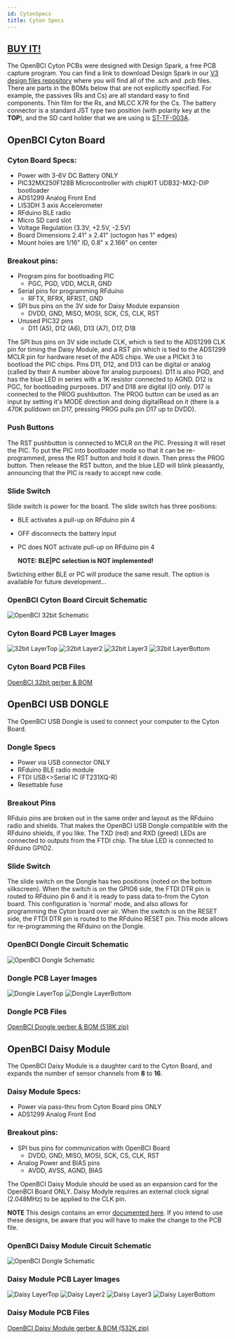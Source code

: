 ```yaml
---
id: CytonSpecs
title: Cyton Specs
---
```


## [BUY IT!](https://shop.openbci.com/collections/frontpage/products/cyton-biosensing-board-8-channel)

The OpenBCI Cyton PCBs were designed with Design Spark, a free PCB capture program. You can find a link to download Design Spark in our [V3 design files repository](https://github.com/OpenBCI/V3_Hardware_Design_Files) where you will find all of the .sch and .pcb files. There are parts in the BOMs below that are not explicitly specified. For example, the passives (Rs and Cs) are all standard easy to find components. Thin film for the Rs, and MLCC X7R for the Cs. The battery connector is a standard JST type two position (with polarity key at the **TOP**), and the SD card holder that we are using is [ST-TF-003A](https://octopart.com/st-tf-003a-suntech-29424852).


## OpenBCI Cyton Board


### Cyton Board Specs:

 * Power with 3-6V DC Battery ONLY
 * PIC32MX250F128B Microcontroller with chipKIT UDB32-MX2-DIP bootloader
 * ADS1299 Analog Front End
 * LIS3DH 3 axis Accelerometer
 * RFduino BLE radio
 * Micro SD card slot
 * Voltage Regulation (3.3V, +2.5V, -2.5V)
 * Board Dimensions 2.41" x 2.41" (octogon has 1" edges)
 * Mount holes are 1/16" ID, 0.8" x 2.166" on center

### Breakout pins:

 * Program pins for bootloading PIC
 	* PGC, PGD, VDD, MCLR, GND
 * Serial pins for programming RFduino
 	* RFTX, RFRX, RFRST, GND
 * SPI bus pins on the 3V side for Daisy Module expansion
 	* DVDD, GND, MISO, MOSI, SCK, CS, CLK, RST
 * Unused PIC32 pins
 	* D11 (A5), D12 (A6), D13 (A7), D17, D18

The SPI bus pins on 3V side include CLK, which is tied to the ADS1299 CLK pin for timing the Daisy Module, and a RST pin which is tied to the ADS1299 MCLR pin for hardware reset of the ADS chips. We use a PICkit 3 to bootload the PIC chips. Pins D11, D12, and D13 can be digital or analog (called by their A number above for analog purposes). D11 is also PGD, and has the blue LED in series with a 1K resistor connected to AGND. D12 is PGC, for bootloading purposes. D17 and D18 are digital I|O only. D17 is connected to the PROG pushbutton. The PROG button can be used as an input by setting it's MODE direction and doing digitalRead on it (there is a 470K pulldown on D17, pressing PROG pulls pin D17 up to DVDD).

### Push Buttons
The RST pushbutton is connected to MCLR on the PIC. Pressing it will reset the PIC. To put the PIC into bootloader mode so that it can be re-programmed, press the RST button and hold it down. Then press the PROG button. Then release the RST button, and the blue LED will blink pleasantly, announcing that the PIC is ready to accept new code.

### Slide Switch
Slide switch is power for the board. The slide switch has three positions:

* BLE activates a pull-up on RFduino pin 4
* OFF disconnects the battery input
* PC does NOT activate pull-up on RFduino pin 4

    **NOTE: BLE|PC selection is NOT implemented!**

Swtiching either BLE or PC will produce the same result. The option is available for future development...


### OpenBCI Cyton Board Circuit Schematic

![OpenBCI 32bit Schematic](assets/CytonImages/OBCI_V3_32bit-Schematic.jpg)


### Cyton Board PCB Layer Images

![32bit LayerTop](assets/CytonImages/OBCI_32bit_layerTop.jpg)
![32bit Layer2](assets/CytonImages/OBCI_32bit_layerTwo.jpg)
![32bit Layer3](assets/CytonImages/OBCI_32bit_layerThree.jpg)
![32bit LayerBottom](assets/CytonImages/OBCI_32bit_layerBottom_noMirror.jpg)



### Cyton Board PCB Files
[OpenBCI 32bit gerber & BOM](https://github.com/OpenBCI/V3_Hardware_Design_Files/tree/master/OpenBCI%20Cyton%20Designs/OBCI_Cyton_Plots)


## OpenBCI USB DONGLE
The OpenBCI USB Dongle is used to connect your computer to the Cyton Board.
### Dongle Specs

* Power via USB connector ONLY
* RFduino BLE radio module
* FTDI USB<>Serial IC (FT231XQ-R)
* Resettable fuse

### Breakout Pins
RFduio pins are broken out in the same order and layout as the RFduino radio and shields. That makes the OpenBCI USB Dongle compatible with the RFduino shields, if you like. The TXD (red) and RXD (greed) LEDs are connected to outputs from the FTDI chip. The blue LED is connected to RFduino GPIO2.
### Slide Switch
The slide switch on the Dongle has two positions (noted on the bottom  silkscreen). When the switch is on the GPIO6 side, the FTDI DTR pin is routed to RFduino pin 6 and it is ready to pass data to-from the Cyton board. This configuration is 'normal' mode, and also allows for programming the Cyton board over air. When the switch is on the RESET side, the FTDI DTR pin is routed to the RFduino RESET pin. This mode allows for re-programming the RFduino on the Dongle.
### OpenBCI Dongle Circuit Schematic

![OpenBCI Dongle Schematic](assets/CytonImages/OBCI_DONGLE-Schematic.jpg)


### Dongle PCB Layer Images

![Dongle LayerTop](assets/CytonImages/OBCI_DONGLE_layerTop.jpg)
![Dongle LayerBottom](assets/CytonImages/OBCI_DONGLE_layerBottom.jpg)



### Dongle PCB Files
[OpenBCI Dongle gerber & BOM (518K zip)](http://ultracortex.com/downloads/hardware/OpenBCI_Dongle.zip)



## OpenBCI Daisy Module
The OpenBCI Daisy Module is a daughter card to the Cyton Board, and expands the number of sensor channels from **8** to **16**.
### Daisy Module Specs:


 * Power via pass-thru from Cyton Board pins ONLY
 * ADS1299 Analog Front End

### Breakout pins:

 * SPI bus pins for communication with OpenBCI Board
 	* DVDD, GND, MISO, MOSI, SCK, CS, CLK, RST
 * Analog Power and BIAS pins
 	* AVDD, AVSS, AGND, BIAS

The OpenBCI Daisy Module should be used as an expansion card for the OpenBCI Board ONLY. Daisy Modyle requires an external clock signal (2.048MHz) to be applied to the CLK pin.

**NOTE** This design contains an error [documented here](http://openbci.com/community/daisy-module-re-work/). If you intend to use these designs, be aware that you will have to make the change to the PCB file.

### OpenBCI Daisy Module Circuit Schematic
![OpenBCI Dongle Schematic](assets/CytonImages/OBCI_V3_Daisy-Schematic.jpg)
### Daisy Module PCB Layer Images
![Daisy LayerTop](assets/CytonImages/OBCI_DaisyModule_layerTop.jpg)
![Daisy Layer2](assets/CytonImages/OBCI_DaisyModule_layerTwo.jpg)
![Daisy Layer3](assets/CytonImages/OBCI_DaisyModule_layerThree.jpg)
![Daisy LayerBottom](assets/CytonImages/OBCI_DaisyModule_layerBottom_noMirror.jpg)
### Daisy Module PCB Files
[OpenBCI Daisy Module gerber & BOM (532K zip)](http://ultracortex.com/downloads/hardware/OpenBCI_DaisyModule.zip)

